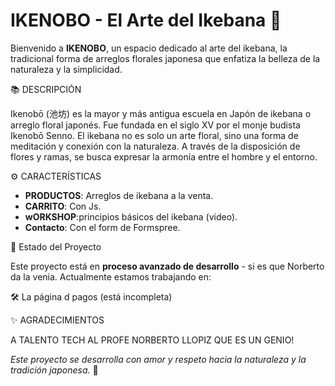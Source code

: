 # IKENOBO - El Arte del Ikebana 🌸



Bienvenido a **IKENOBO**, un espacio dedicado al arte del ikebana, la tradicional forma de arreglos florales japonesa que enfatiza la belleza de la naturaleza y la simplicidad.

📚 DESCRIPCIÓN

Ikenobō (池坊) es la mayor y más antigua escuela en Japón de ikebana o arreglo floral japonés. Fue fundada en el siglo XV por el monje budista Ikenobō Senno. El ikebana no es solo un arte floral, sino una forma de meditación y conexión con la naturaleza. A través de la disposición de flores y ramas, se busca expresar la armonía entre el hombre y el entorno.

⚙️ CARACTERÍSTICAS

- **PRODUCTOS**: Arreglos de ikebana a la venta.
- **CARRITO**: Con Js.
- **wORKSHOP**:principios básicos del ikebana (video).
- **Contacto**: Con el form de Formspree.


🚧 Estado del Proyecto

Este proyecto está en **proceso avanzado de desarrollo** - si es que Norberto da la venia. 
Actualmente estamos trabajando en:

🛠️ La página d pagos (está incompleta)


✨ AGRADECIMIENTOS

A TALENTO TECH
AL PROFE NORBERTO LLOPIZ QUE ES UN GENIO!

*Este proyecto se desarrolla con amor y respeto hacia la naturaleza y la tradición japonesa.* 🍃


